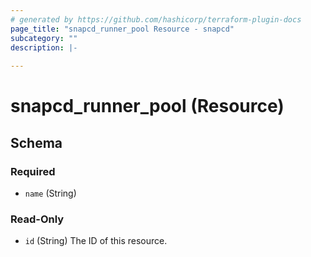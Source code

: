 ```yaml
---
# generated by https://github.com/hashicorp/terraform-plugin-docs
page_title: "snapcd_runner_pool Resource - snapcd"
subcategory: ""
description: |-
  
---
```


# snapcd_runner_pool (Resource)





<!-- schema generated by tfplugindocs -->
## Schema

### Required

- `name` (String)

### Read-Only

- `id` (String) The ID of this resource.

